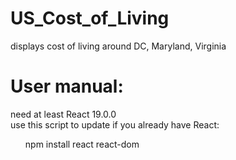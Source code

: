 # US_Cost_of_Living
displays cost of living around DC, Maryland, Virginia

# User manual: 
need at least React 19.0.0 <br>
use this script to update if you already have React: <be>
<ul> npm install react react-dom </ul>
